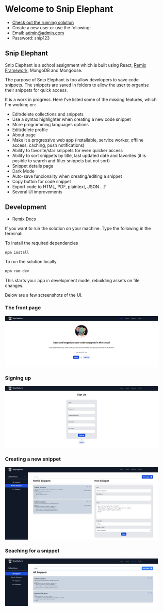 # Welcome to Snip Elephant

- [Check out the running solution](https://awp-snippet-saver-q9p5.onrender.com/)
- Create a new user or use the following:
- Email: admin@admin.com
- Password: snip123

## Snip Elephant

Snip Elephant is a school assignment which is built using React, [Remix Framework](https://remix.run/), MongoDB and Mongoose. 

The purpose of Snip Elephant is too allow developers to save code snippets. The snippets are saved in folders to allow the user to organise their snippets for quick access. 

It is a work in progress. Here I've listed some of the missing features, which I'm working on:
- Edit/delete collections and snippets
- Use a syntax highlighter when creating a new code snippet
- More programming languages options
- Edit/delete profile 
- About page
- Make it a progressive web app (installable, service worker, offline access, caching, push notifications)
- Ability to favorite/star snippets for even quicker access
- Ability to sort snippets by title, last updated date and favorites (it is posible to search and filter snippets but not sort)
- Snippet details page
- Dark Mode
- Auto-save funcionality when creating/editing a snippet
- Copy button for code snippet
- Export code to HTML, PDF, plaintext, JSON ...?
- Several UI improvements

## Development

- [Remix Docs](https://remix.run/docs)

If you want to run the solution on your machine. Type the following in the terminal:

To install the required dependencies
```sh
npm install
```
To run the solution locally
```sh
npm run dev
```

This starts your app in development mode, rebuilding assets on file changes.

Below are a few screenshots of the UI. 

### The front page
![Front page](/app/images/Homepage.png)

### Signing up
![Signing up](/app/images/SignUp.png)

### Creating a new snippet
![Creating a new snippet](/app/images/CreateSnippet.png)

### Seaching for a snippet
![Searching for a snippet](/app/images/Searching.png)

